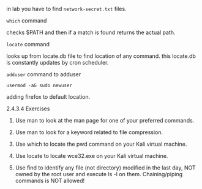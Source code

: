 in lab you have to find `network-secret.txt` files.

`which` command

checks $PATH and then if a match is found returns the actual path.

`locate` command

looks up from locate.db file to find location of any command. this locate.db is constantly updates by cron scheduler.

`adduser` command to adduser

`usermod -aG sudo newuser`

adding firefox to default location.

2.4.3.4 Exercises
1. Use man to look at the man page for one of your preferred commands.


2. Use man to look for a keyword related to file compression.
3. Use which to locate the pwd command on your Kali virtual machine.
4. Use locate to locate wce32.exe on your Kali virtual machine.
5. Use find to identify any file (not directory) modified in the last day, NOT owned by the root 
user and execute ls -l on them. Chaining/piping commands is NOT allowed!